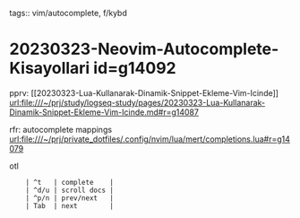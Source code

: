 tags:: vim/autocomplete, f/kybd

# 20230323-Neovim-Autocomplete-Kisayollari id=g14092

pprv: [[20230323-Lua-Kullanarak-Dinamik-Snippet-Ekleme-Vim-Icinde]] <url:file:///~/prj/study/logseq-study/pages/20230323-Lua-Kullanarak-Dinamik-Snippet-Ekleme-Vim-Icinde.md#r=g14087>

rfr: autocomplete mappings <url:file:///~/prj/private_dotfiles/.config/nvim/lua/mert/completions.lua#r=g14079>

otl

		| ^t   | complete    |
		| ^d/u | scroll docs |
		| ^p/n | prev/next   |
		| Tab  | next        |

